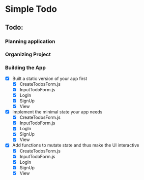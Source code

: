 # Simple Todo

## Todo:

### Planning application

### Organizing Project

### Building the App

- [x] Built a static version of your app first
  - [x] CreateTodosForm.js
  - [x] InputTodoForm.js
  - [x] LogIn
  - [x] SignUp
  - [x] View
- [x] Implement the minimal state your app needs
  - [x] CreateTodosForm.js
  - [x] InputTodoForm.js
  - [x] LogIn
  - [x] SignUp
  - [x] View
- [x] Add functions to mutate state and thus make the UI interactive
  - [x] CreateTodosForm.js
  - [x] InputTodoForm.js
  - [x] LogIn
  - [x] SignUp
  - [x] View